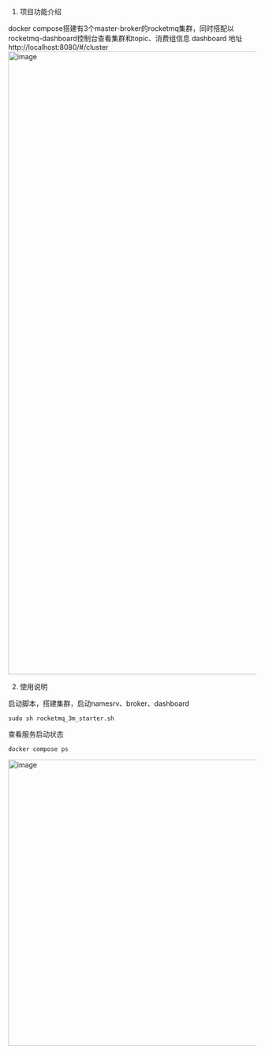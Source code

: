 1. 项目功能介绍

docker compose搭建有3个master-broker的rocketmq集群，同时搭配以rocketmq-dashboard控制台查看集群和topic、消费组信息
dashboard 地址 http://localhost:8080/#/cluster
<img width="1260" alt="image" src="https://github.com/weiyangtang/rocketmq-docker/assets/40015805/52abc625-dd18-4fbf-8c1e-7181f04d5a6e">

2. 使用说明
   
启动脚本，搭建集群，启动namesrv、broker、dashboard
```
sudo sh rocketmq_3m_starter.sh
```
查看服务启动状态
```
docker compose ps
```
<img width="579" alt="image" src="https://github.com/weiyangtang/rocketmq-docker/assets/40015805/8f424d73-f9a7-4cf9-8862-51fa3289a3ac">



